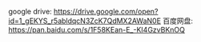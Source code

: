 google drive: https://drive.google.com/open?id=1_gEKYS_r5abldqcN3ZcK7QdMX2AWaN0E
百度网盘: https://pan.baidu.com/s/1F58KEan-E_-KI4GzvBKnOQ
